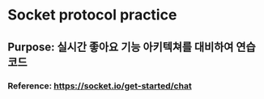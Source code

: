 # Socket protocol practice

## Purpose: 실시간 좋아요 기능 아키텍쳐를 대비하여 연습 코드

### Reference: https://socket.io/get-started/chat
